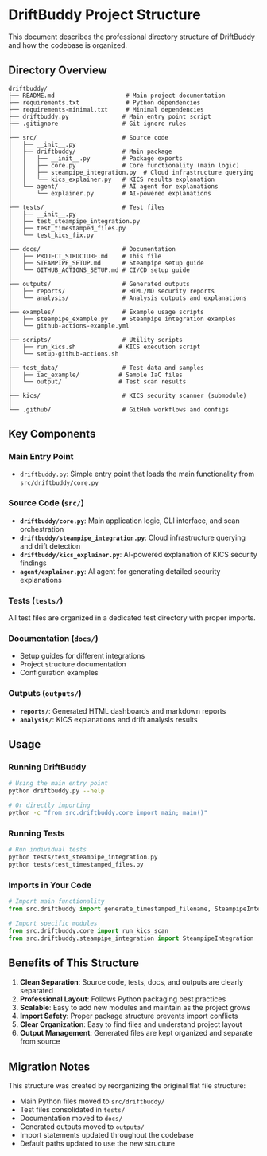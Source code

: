 # DriftBuddy Project Structure

This document describes the professional directory structure of DriftBuddy and how the codebase is organized.

## Directory Overview

```
driftbuddy/
├── README.md                    # Main project documentation
├── requirements.txt             # Python dependencies
├── requirements-minimal.txt     # Minimal dependencies
├── driftbuddy.py               # Main entry point script
├── .gitignore                  # Git ignore rules
│
├── src/                        # Source code
│   ├── __init__.py
│   ├── driftbuddy/             # Main package
│   │   ├── __init__.py         # Package exports
│   │   ├── core.py             # Core functionality (main logic)
│   │   ├── steampipe_integration.py  # Cloud infrastructure querying
│   │   └── kics_explainer.py   # KICS results explanation
│   └── agent/                  # AI agent for explanations
│       └── explainer.py        # AI-powered explanations
│
├── tests/                      # Test files
│   ├── __init__.py
│   ├── test_steampipe_integration.py
│   ├── test_timestamped_files.py
│   └── test_kics_fix.py
│
├── docs/                       # Documentation
│   ├── PROJECT_STRUCTURE.md    # This file
│   ├── STEAMPIPE_SETUP.md      # Steampipe setup guide
│   └── GITHUB_ACTIONS_SETUP.md # CI/CD setup guide
│
├── outputs/                    # Generated outputs
│   ├── reports/                # HTML/MD security reports
│   └── analysis/               # Analysis outputs and explanations
│
├── examples/                   # Example usage scripts
│   ├── steampipe_example.py    # Steampipe integration examples
│   └── github-actions-example.yml
│
├── scripts/                    # Utility scripts
│   ├── run_kics.sh            # KICS execution script
│   └── setup-github-actions.sh
│
├── test_data/                  # Test data and samples
│   ├── iac_example/           # Sample IaC files
│   └── output/                # Test scan results
│
├── kics/                       # KICS security scanner (submodule)
│
└── .github/                    # GitHub workflows and configs
```

## Key Components

### Main Entry Point
- `driftbuddy.py`: Simple entry point that loads the main functionality from `src/driftbuddy/core.py`

### Source Code (`src/`)
- **`driftbuddy/core.py`**: Main application logic, CLI interface, and scan orchestration
- **`driftbuddy/steampipe_integration.py`**: Cloud infrastructure querying and drift detection
- **`driftbuddy/kics_explainer.py`**: AI-powered explanation of KICS security findings
- **`agent/explainer.py`**: AI agent for generating detailed security explanations

### Tests (`tests/`)
All test files are organized in a dedicated test directory with proper imports.

### Documentation (`docs/`)
- Setup guides for different integrations
- Project structure documentation
- Configuration examples

### Outputs (`outputs/`)
- **`reports/`**: Generated HTML dashboards and markdown reports
- **`analysis/`**: KICS explanations and drift analysis results

## Usage

### Running DriftBuddy
```bash
# Using the main entry point
python driftbuddy.py --help

# Or directly importing
python -c "from src.driftbuddy.core import main; main()"
```

### Running Tests
```bash
# Run individual tests
python tests/test_steampipe_integration.py
python tests/test_timestamped_files.py
```

### Imports in Your Code
```python
# Import main functionality
from src.driftbuddy import generate_timestamped_filename, SteampipeIntegration

# Import specific modules
from src.driftbuddy.core import run_kics_scan
from src.driftbuddy.steampipe_integration import SteampipeIntegration
```

## Benefits of This Structure

1. **Clean Separation**: Source code, tests, docs, and outputs are clearly separated
2. **Professional Layout**: Follows Python packaging best practices
3. **Scalable**: Easy to add new modules and maintain as the project grows
4. **Import Safety**: Proper package structure prevents import conflicts
5. **Clear Organization**: Easy to find files and understand project layout
6. **Output Management**: Generated files are kept organized and separate from source

## Migration Notes

This structure was created by reorganizing the original flat file structure:
- Main Python files moved to `src/driftbuddy/`
- Test files consolidated in `tests/`
- Documentation moved to `docs/`
- Generated outputs moved to `outputs/`
- Import statements updated throughout the codebase
- Default paths updated to use the new structure
